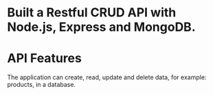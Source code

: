# Built a Restful CRUD API with Node.js, Express and MongoDB.

# API Features
The application can create, read, update and delete data, for example: products, in a database.
